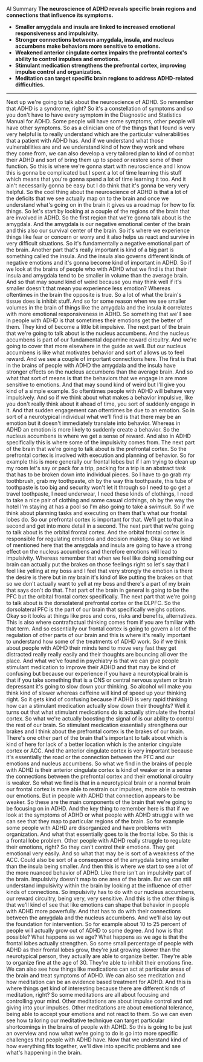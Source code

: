 AI Summary
**The neuroscience of ADHD reveals specific brain regions and connections that influence its symptoms.**

- **Smaller amygdala and insula are linked to increased emotional responsiveness and impulsivity.**
- **Stronger connections between amygdala, insula, and nucleus accumbens make behaviors more sensitive to emotions.**
- **Weakened anterior cingulate cortex impairs the prefrontal cortex's ability to control impulses and emotions.**
- **Stimulant medication strengthens the prefrontal cortex, improving impulse control and organization.**
- **Meditation can target specific brain regions to address ADHD-related difficulties.**
---
 Next up we're going to talk about the neuroscience of ADHD. So remember that ADHD is a syndrome, right? So it's a constellation of symptoms and so you don't have to have every symptom in the Diagnostic and Statistics Manual for ADHD. Some people will have some symptoms, other people will have other symptoms. So as a clinician one of the things that I found is very very helpful is to really understand which are the particular vulnerabilities that a patient with ADHD has. And if we understand what those vulnerabilities are and we understand kind of how they work and where they come from, we can also develop a very tailored plan to kind of combat their ADHD and sort of bring them up to speed or restore some of their function. So this is where we're gonna start with neuroscience and I know this is gonna be complicated but I spent a lot of time learning this stuff which means that you're gonna spend a lot of time learning it too. And it ain't necessarily gonna be easy but I do think that it's gonna be very very helpful. So the cool thing about the neuroscience of ADHD is that a lot of the deficits that we see actually map on to the brain and once we understand what's going on in the brain it gives us a roadmap for how to fix things. So let's start by looking at a couple of the regions of the brain that are involved in ADHD. So the first region that we're gonna talk about is the amygdala. And the amygdala is our negative emotional center of the brain and this also our survival center of the brain. So it's where we experience things like fear or concern or worry and it also helps us react and survive in very difficult situations. So it's fundamentally a negative emotional part of the brain. Another part that's really important is kind of a big part is something called the insula. And the insula also governs different kinds of negative emotions and it's gonna become kind of important in ADHD. So if we look at the brains of people who with ADHD what we find is that their insula and amygdala tend to be smaller in volume than the average brain. And so that may sound kind of weird because you may think well if it's smaller doesn't that mean you experience less emotion? Whereas oftentimes in the brain the opposite is true. So a lot of what the brain's tissue does is inhibit stuff. And so for some reason when we see smaller volumes in the brain of things like the amygdala and the insula it correlates with more emotional responsiveness in ADHD. So something that we'll see in people with ADHD is that sometimes their emotions get the better of them. They kind of become a little bit impulsive. The next part of the brain that we're going to talk about is the nucleus accumbens. And the nucleus accumbens is part of our fundamental dopamine reward circuitry. And we're going to cover that more elsewhere in the guide as well. But our nucleus accumbens is like what motivates behavior and sort of allows us to feel reward. And we see a couple of important connections here. The first is that in the brains of people with ADHD the amygdala and the insula have stronger effects on the nucleus accumbens than the average brain. And so what that sort of means is that the behaviors that we engage in are more sensitive to emotions. And that may sound kind of weird but I'll give you kind of a simple example. So oftentimes people with ADHD will behave very impulsively. And so if we think about what makes a behavior impulsive, like you don't really think about it ahead of time, you sort of suddenly engage in it. And that sudden engagement can oftentimes be due to an emotion. So in sort of a neurotypical individual what we'll find is that there may be an emotion but it doesn't immediately translate into behavior. Whereas in ADHD an emotion is more likely to suddenly create a behavior. So the nucleus accumbens is where we get a sense of reward. And also in ADHD specifically this is where some of the impulsivity comes from. The next part of the brain that we're going to talk about is the prefrontal cortex. So the prefrontal cortex is involved with execution and planning of behavior. So for example this is more generally our frontal lobes but if I am trying to clean up my room let's say or pack for a trip, packing for a trip is an abstract task that has to be broken down into individual pieces. So I have to go grab my toothbrush, grab my toothpaste, oh by the way this toothpaste, this tube of toothpaste is too big and security won't let it through so I need to go get a travel toothpaste, I need underwear, I need these kinds of clothings, I need to take a nice pair of clothing and some casual clothings, oh by the way the hotel I'm staying at has a pool so I'm also going to take a swimsuit. So if we think about planning tasks and executing on them that's what our frontal lobes do. So our prefrontal cortex is important for that. We'll get to that in a second and get into more detail in a second. The next part that we're going to talk about is the orbital frontal cortex. And the orbital frontal cortex is responsible for regulating emotions and decision making. Okay so we kind of mentioned here that the amygdala and insula are going to have a strong effect on the nucleus accumbens and therefore emotions will lead to impulsivity. Whereas remember that when we feel like doing something our brain can actually put the brakes on those feelings right so let's say that I feel like yelling at my boss and I feel that very strongly the emotion is there the desire is there but in my brain it's kind of like putting the brakes on that so we don't actually want to yell at my boss and there's a part of my brain that says don't do that. That part of the brain in general is going to be the PFC but the orbital frontal cortex specifically. The next part that we're going to talk about is the dorsolateral prefrontal cortex or the DLPFC. So the dorsolateral PFC is the part of our brain that specifically weighs options. Okay so it looks at things like pros and cons, risks and benefits, alternatives. This is also where contrafactual thinking comes from if you are familiar with that term. And so essentially our frontal cortex is going to govern a lot of the regulation of other parts of our brain and this is where it's really important to understand how some of the treatments of ADHD work. So if we think about people with ADHD their minds tend to move very fast they get distracted really really easily and their thoughts are bouncing all over the place. And what we've found in psychiatry is that we can give people stimulant medication to improve their ADHD and that may be kind of confusing but because our experience if you have a neurotypical brain is that if you take something that is a CNS or central nervous system or brain depressant it's going to slow down your thinking. So alcohol will make you think kind of slower whereas caffeine will kind of speed up your thinking right. So it gets kind of confusing because if ADHD is very rapid thinking how can a stimulant medication actually slow down their thoughts? Well it turns out that what stimulant medications do is actually stimulate the frontal cortex. So what we're actually boosting the signal of is our ability to control the rest of our brain. So stimulant medication essentially strengthens our brakes and I think about the prefrontal cortex is the brakes of our brain. There's one other part of the brain that's important to talk about which is kind of here for lack of a better location which is the anterior cingulate cortex or ACC. And the anterior cingulate cortex is very important because it's essentially the road or the connection between the PFC and our emotions and nucleus accumbens. So what we find in the brains of people with ADHD is their anterior cingulate cortex is kind of weaker or in a sense the connections between the prefrontal cortex and their emotional circuitry is weaker. So what we find is that in a neurotypical brain or a normal brain our frontal cortex is more able to restrain our impulses, more able to restrain our emotions. But in people with ADHD that connection appears to be weaker. So these are the main components of the brain that we're going to be focusing on in ADHD. And the key thing to remember here is that if we look at the symptoms of ADHD or what people with ADHD struggle with we can see that they map to particular regions of the brain. So for example some people with ADHD are disorganized and have problems with organization. And what that essentially goes to is the frontal lobe. So this is a frontal lobe problem. Other people with ADHD really struggle to regulate their emotions, right? So they can't control their emotions. They get emotional very easily. And so what that may be is sort of a weakness of the ACC. Could also be sort of a consequence of the amygdala being smaller than the insula being smaller. And then this is where we start to see a lot of the more nuanced behavior of ADHD. Like there isn't an impulsivity part of the brain. Impulsivity doesn't map to one area of the brain. But we can still understand impulsivity within the brain by looking at the influence of other kinds of connections. So impulsivity has to do with our nucleus accumbens, our reward circuitry, being very, very sensitive. And this is the other thing is that we'll kind of see that like emotions can shape that behavior in people with ADHD more powerfully. And that has to do with their connections between the amygdala and the nucleus accumbens. And we'll also lay out the foundation for intervention. So for example about 10 to 25 percent of people will actually grow out of ADHD to some degree. And how is that possible? What happens as we age? What happens as we age is that the frontal lobes actually strengthen. So some small percentage of people with ADHD as their frontal lobes grow, they're just growing slower than the neurotypical person, they actually are able to organize better. They're able to organize fine at the age of 30. They're able to inhibit their emotions fine. We can also see how things like medications can act at particular areas of the brain and treat symptoms of ADHD. We can also see meditation and how meditation can be an evidence based treatment for ADHD. And this is where things get kind of interesting because there are different kinds of meditation, right? So some meditations are all about focusing and controlling your mind. Other meditations are about impulse control and not giving into your impulses. Other meditations are about emotional tolerance, being able to accept your emotions and not react to them. So we can even see how tailoring our meditative technique can target particular shortcomings in the brains of people with ADHD. So this is going to be just an overview and now what we're going to do is go into more specific challenges that people with ADHD have. Now that we understand kind of how everything fits together, we'll dive into specific problems and see what's happening in the brain.